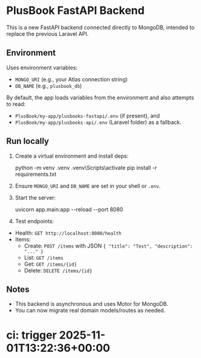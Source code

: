 PlusBook FastAPI Backend
========================

This is a new FastAPI backend connected directly to MongoDB, intended to replace the previous Laravel API.

Environment
-----------

Uses environment variables:

- `MONGO_URI` (e.g., your Atlas connection string)
- `DB_NAME` (e.g., `plusbook_db`)

By default, the app loads variables from the environment and also attempts to read:

- `PlusBook/my-app/plusbooks-fastapi/.env` (if present), and
- `PlusBook/my-app/plusbooks-api/.env` (Laravel folder) as a fallback.

Run locally
-----------

1. Create a virtual environment and install deps:

   python -m venv .venv
   .venv\\Scripts\\activate
   pip install -r requirements.txt

2. Ensure `MONGO_URI` and `DB_NAME` are set in your shell or `.env`.

3. Start the server:

   uvicorn app.main:app --reload --port 8080

4. Test endpoints:

- Health: `GET http://localhost:8080/health`
- Items:
  - Create: `POST /items` with JSON `{ "title": "Test", "description": "..." }`
  - List: `GET /items`
  - Get: `GET /items/{id}`
  - Delete: `DELETE /items/{id}`

Notes
-----

- This backend is asynchronous and uses Motor for MongoDB.
- You can now migrate real domain models/routes as needed.
# ci: trigger 2025-11-01T13:22:36+00:00
